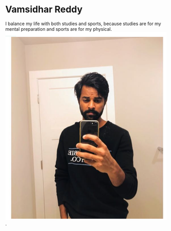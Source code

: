 # Vamsidhar Reddy
I balance my life with both studies and sports, because studies are for my mental preparation and sports are for my physical.</br>
 ![My photo](Images/my_photo.png) .